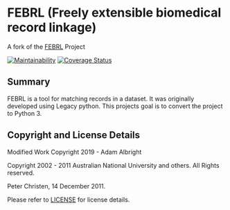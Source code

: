 # FEBRL (Freely extensible biomedical record linkage)
A fork of the [FEBRL](http://users.cecs.anu.edu.au/~Peter.Christen/Febrl/febrl-0.3/febrldoc-0.3/manual.html) Project



[![Maintainability](https://api.codeclimate.com/v1/badges/ea1d43b947a3d1abec58/maintainability)](https://codeclimate.com/github/Rehket/FEBRL/maintainability)
[![Coverage Status](https://coveralls.io/repos/gitlab/Rehket/febrl/badge.svg)](https://coveralls.io/gitlab/Rehket/febrl)

## Summary
FEBRL is a tool for matching records in a dataset. It was originally developed using Legacy python. 
This projects goal is to convert the project to Python 3.


## Copyright and License Details
Modified Work Copyright 2019 - Adam Albright 

Copyright 2002 - 2011 Australian National University and others.
All Rights reserved.

Peter Christen, 14 December 2011.

Please refer to [LICENSE](https://github.com/Rehket/FEBRL/blob/master/LICENSE) for license details.



